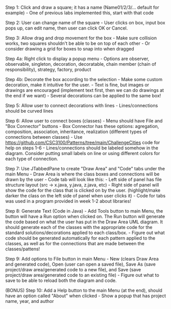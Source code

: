 Step 1: Click and draw a square; it has a name (Name01/2/3/... default for example)
	- One of previous labs implemented this, start with that code
 
Step 2: User can change name of the square
	- User clicks on box, input box pops up, can edit name, then user can click OK or Cancel.
 
Step 3: Allow drag and drop movement for the box
	- Make sure collision works, two squares shouldn't be able to be on top of each other
	- Or consider drawing a grid for boxes to snap into when dragged
 
Step 4a: Right click to display a popup menu
	- Options are observer, observable, singleton, decoration, decoratable, chain member (chain of responsibility), strategy, factory, product
 
Step 4b: Decorate the box according to the selection
	- Make some custom decoration, make it intuitive for the user.
	- Text is fine, but images or drawings are encouraged (implement text first, then we can do drawings at the end if we want)
	- Several decorations can be applied to the same box!
 
Step 5: Allow user to connect decorations with lines
	- Lines/connections should be curved lines
 
Step 6: Allow user to connect boxes (classes)
	- Menu should have File and "Box Connector" buttons
	- Box Connector has these options: agregation, composition, association, inheritance, realization (different types of connections between classes)
	- Use https://github.com/CSC3100/Patterns/tree/main/ChallengeCities code for help on steps 1-6
	- Lines/connections should be labeled somehow in the diagram. Consider putting small labels on line or using different colors for each type of connection.
 
Step 7: Use JTabbedPane to create "Draw Area" and "Code" tabs under the main Menu
	- Draw Area is where the class boxes and connections will be drawn by the user
	- Code tab will look like this:
		- Left side of panel has file structure layout (src -> x.java, y.java, z.java, etc)
		- Right side of panel will show the code for the class that is clicked on by the user. (highlight/make darker the class on the left side of panel when user clicks it)
	- Code for tabs was used in a program provided in week 1-2 about libraries!
 
Step 8: Generate Text (Code in Java)
	- Add Tools button to main Menu, the button will have a Run option when clicked on. The Run button will generate the code based on what the user has put in the Draw Area UML diagram. It should generate each of the classes with the appropriate code for the standard solutions/decorations applied to each class/box.
	- Figure out what code should be generated automatically for each pattern applied to the classes, as well as for the connections that are made between the classes/pattens!
 
Step 9: Add options to File button in main Menu
	- New (clears Draw Area and generated code), Open (user can open a saved file), Save As (save project/draw area/generated code to a new file), and Save (save project/draw area/generated code to an existing file)
	- Figure out what to save to be able to reload both the diagram and code.
 
(BONUS) Step 10: Add a Help button to the main Menu (at the end), should have an option called "About" when clicked
	- Show a popup that has project name, year, and author
